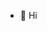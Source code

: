 - 👋 Hi

<!---
tech-faery/tech-faery is a ✨ special ✨ repository because its `README.md` (this file) appears on your GitHub profile.
You can click the Preview link to take a look at your changes.
--->
